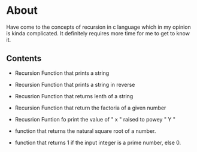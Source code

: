# About

Have come to the concepts of recursion in c language which in my opinion is kinda complicated. It definitely requires more time for me to get to know it.

## Contents

* Recursion Function that prints a string

* Recursion Function that prints a string in reverse

* Recusrion Function that returns lenth of a string

* Recursion Function that return the factoria of a given number

* Recusrion Funtion fo print the value of " x " raised to powey " Y "

* function that returns the natural square root of a number.

* function that returns 1 if the input integer is a prime number, else 0.
